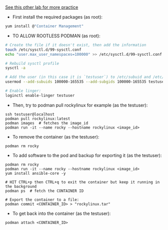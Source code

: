 [See this other lab for more practice](https://github.com/RedHatRanger/rhcsa9vagrant/blob/main/rhcsa-practice-questions/21_container_service.md)

* First install the required packages (as root):
```bash
yum install @"Container Management"
```

* TO ALLOW ROOTLESS PODMAN (as root):
```bash
# Create the file if it doesn't exist, then add the information
touch /etc/sysctl.d/99-sysctl.conf
echo "user.max_user_namespaces=100000" >> /etc/sysctl.d/99-sysctl.conf

# Rebuild sysctl profile
sysctl -a

# Add the user (in this case it is `testuser`) to /etc/subuid and /etc/subgid
usermod --add-subuids 100000-165535 --add-subgids 100000-165535 testuser

# Enable linger:
loginctl enable-linger testuser
```

* Then, try to podman pull rockylinux for example (as the testuser):
```
ssh testuser@localhost
podman pull rockylinux:latest
podman images  # fetches the image_id
podman run -it --name rocky --hostname rockylinux <image_id>
```

* To remove the container (as the testuser):
```
podman rm rocky
```

* To add software to the pod and backup for exporting it (as the testuser):
```
podman rm rocky
podman run -it --name rocky --hostname rockylinux <image_id>
yum install ansible-core -y

# HIT CTRL+p then CTRL+q to exit the container but keep it running in the background
podman ps  # fetch the CONTAINER ID

# Export the container to a file:
podman commit <CONTAINER_ID> > "rockylinux.tar"
```

* To get back into the container (as the testuser):
```
podman attach <CONTAINER_ID>
```
